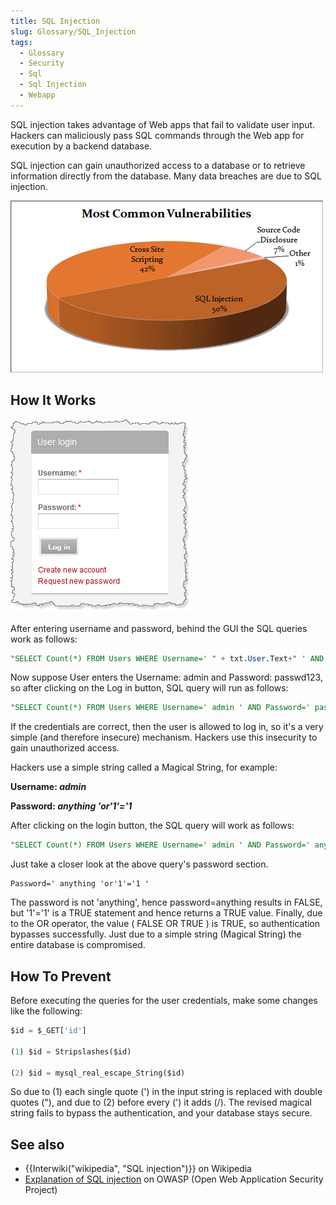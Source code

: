 ```yaml
---
title: SQL Injection
slug: Glossary/SQL_Injection
tags:
  - Glossary
  - Security
  - Sql
  - Sql Injection
  - Webapp
---
```

SQL injection takes advantage of Web apps that fail to validate user input. Hackers can maliciously pass SQL commands through the Web app for execution by a backend database.

SQL injection can gain unauthorized access to a database or to retrieve information directly from the database. Many data breaches are due to SQL injection.

[![](sql_inj_xss.gif)](https://cdn.acunetix.com/wp_content/uploads/2010/09/sql_inj_xss.gif)

## How It Works

![](updates_loginscreen.png)

After entering username and password, behind the GUI the SQL queries work as follows:

```sql
"SELECT Count(*) FROM Users WHERE Username=' " + txt.User.Text+" ' AND Password=' "+ txt.Password.Text+" ' ";
```

Now suppose User enters the Username: admin and Password: passwd123, so after clicking on the Log in button, SQL query will run as follows:

```sql
"SELECT Count(*) FROM Users WHERE Username=' admin ' AND Password=' passwd123 ' ";
```

If the credentials are correct, then the user is allowed to log in, so it's a very simple (and therefore insecure) mechanism. Hackers use this insecurity to gain unauthorized access.

Hackers use a simple string called a Magical String, for example:

**Username: _admin_**

**Password: _anything 'or'1'='1_**

After clicking on the login button, the SQL query will work as follows:

```sql
"SELECT Count(*) FROM Users WHERE Username=' admin ' AND Password=' anything 'or'1'='1 ' ";
```

Just take a closer look at the above query's password section.

```
Password=' anything 'or'1'='1 '
```

The password is not 'anything', hence password=anything results in FALSE, but '1'='1' is a TRUE statement and hence returns a TRUE value. Finally, due to the OR operator, the value ( FALSE OR TRUE ) is TRUE, so authentication bypasses successfully. Just due to a simple string (Magical String) the entire database is compromised.

## How To Prevent

Before executing the queries for the user credentials, make some changes like the following:

```sql
$id = $_GET['id']

(1) $id = Stripslashes($id)

(2) $id = mysql_real_escape_String($id)
```

So due to (1) each single quote (') in the input string is replaced with double quotes ("), and due to (2) before every (') it adds (/). The revised magical string fails to bypass the authentication, and your database stays secure.

## See also

- {{Interwiki("wikipedia", "SQL injection")}} on Wikipedia
- [Explanation of SQL injection](https://www.owasp.org/index.php/SQL_Injection) on OWASP (Open Web Application Security Project)
